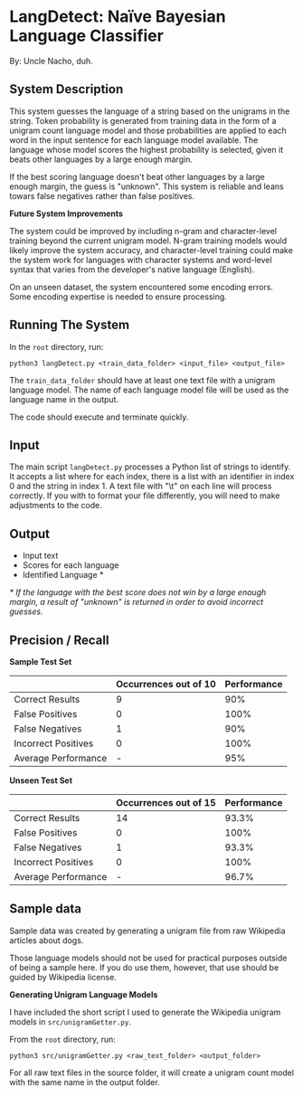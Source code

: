 # LangDetect: Naïve Bayesian Language Classifier

By: Uncle Nacho, duh.

## System Description

This system guesses the language of a string based on the unigrams in the string. Token probability is generated from training data in the form of a unigram count language model and those probabilities are applied to each word in the input sentence for each language model available. The language whose model scores the highest probability is selected, given it beats other languages by a large enough margin.

If the best scoring language doesn't beat other languages by a large enough margin, the guess is "unknown". This system is reliable and leans towars false negatives rather than false positives. 

**Future System Improvements**

The system could be improved by including n-gram and character-level training beyond the current unigram model. N-gram training models would likely improve the system accuracy, and character-level training could make the system work for languages with character systems and word-level syntax that varies from the developer's native language (English).

On an unseen dataset, the system encountered some encoding errors. Some encoding expertise is needed to ensure processing.

## Running The System

In the `root` directory, run:

`python3 langDetect.py <train_data_folder> <input_file> <output_file>`

The `train_data_folder` should have at least one text file with a unigram language model. The name of each language model file will be used as the language name in the output. 

The code should execute and terminate quickly.

## Input

The main script `langDetect.py` processes a Python list of strings to identify. It accepts a list where for each index, there is a list with an identifier in index 0 and the string in index 1. A text file with "<identifier>\t<string>" on each line will process correctly. If you with to format your file differently, you will need to make adjustments to the code.

## Output

- Input text
- Scores for each language
- Identified Language *

_\* If the language with the best score does not win by a large enough margin, a result of "unknown" is returned in order to avoid incorrect guesses._

## Precision / Recall

**Sample Test Set**

| | Occurrences out of 10 | Performance |
| - | ------------------- | ----------- |
| Correct Results | 9 | 90% |
| False Positives | 0 | 100% |
| False Negatives | 1 | 90% |
| Incorrect Positives | 0 | 100% |
| Average Performance | - | 95% |

**Unseen Test Set**

| | Occurrences out of 15 | Performance |
| - | ------------------- | ----------- |
| Correct Results | 14 | 93.3% |
| False Positives | 0 | 100% |
| False Negatives | 1 | 93.3% |
| Incorrect Positives | 0 | 100% |
| Average Performance | - | 96.7% |

## Sample data

Sample data was created by generating a unigram file from raw Wikipedia articles about dogs.

Those language models should not be used for practical purposes outside of being a sample here. If you do use them, however, that use should be guided by Wikipedia license. 

**Generating Unigram Language Models**

I have included the short script I used to generate the Wikipedia unigram models in `src/unigramGetter.py`.

From the `root` directory, run:

`python3 src/unigramGetter.py <raw_text_folder> <output_folder>`

For all raw text files in the source folder, it will create a unigram count model with the same name in the output folder.
